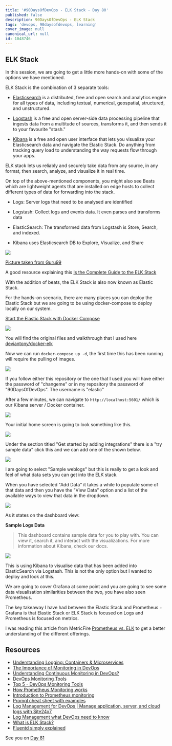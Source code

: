 ```yaml
---
title: '#90DaysOfDevOps - ELK Stack - Day 80'
published: false
description: 90DaysOfDevOps - ELK Stack
tags: 'devops, 90daysofdevops, learning'
cover_image: null
canonical_url: null
id: 1048746
---
```


## ELK Stack

In this session, we are going to get a little more hands-on with some of the options we have mentioned.

ELK Stack is the combination of 3 separate tools:

- [Elasticsearch](https://www.elastic.co/what-is/elasticsearch) is a distributed, free and open search and analytics engine for all types of data, including textual, numerical, geospatial, structured, and unstructured.

- [Logstash](https://www.elastic.co/logstash/) is a free and open server-side data processing pipeline that ingests data from a multitude of sources, transforms it, and then sends it to your favourite "stash."

- [Kibana](https://www.elastic.co/kibana/) is a free and open user interface that lets you visualize your Elasticsearch data and navigate the Elastic Stack. Do anything from tracking query load to understanding the way requests flow through your apps.

ELK stack lets us reliably and securely take data from any source, in any format, then search, analyze, and visualize it in real time.

On top of the above-mentioned components, you might also see Beats which are lightweight agents that are installed on edge hosts to collect different types of data for forwarding into the stack.

- Logs: Server logs that need to be analysed are identified

- Logstash: Collect logs and events data. It even parses and transforms data

- ElasticSearch: The transformed data from Logstash is Store, Search, and indexed.

- Kibana uses Elasticsearch DB to Explore, Visualize, and Share

![](Images/Day80_Monitoring8.png)

[Picture taken from Guru99](https://www.guru99.com/elk-stack-tutorial.html)

A good resource explaining this [Is the Complete Guide to the ELK Stack](https://logz.io/learn/complete-guide-elk-stack/)

With the addition of beats, the ELK Stack is also now known as Elastic Stack.

For the hands-on scenario, there are many places you can deploy the Elastic Stack but we are going to be using docker-compose to deploy locally on our system.

[Start the Elastic Stack with Docker Compose](https://www.elastic.co/guide/en/elastic-stack-get-started/current/get-started-stack-docker.html#get-started-docker-tls)

![](Images/Day80_Monitoring1.png)

You will find the original files and walkthrough that I used here [deviantony/docker-elk](https://github.com/deviantony/docker-elk)

Now we can run `docker-compose up -d`, the first time this has been running will require the pulling of images.

![](Images/Day80_Monitoring2.png)

If you follow either this repository or the one that I used you will have either the password of "changeme" or in my repository the password of "90DaysOfDevOps". The username is "elastic"

After a few minutes, we can navigate to `http://localhost:5601/` which is our Kibana server / Docker container.

![](Images/Day80_Monitoring3.png)

Your initial home screen is going to look something like this.

![](Images/Day80_Monitoring4.png)

Under the section titled "Get started by adding integrations" there is a "try sample data" click this and we can add one of the shown below.

![](Images/Day80_Monitoring5.png)

I am going to select "Sample weblogs" but this is really to get a look and feel of what data sets you can get into the ELK stack.

When you have selected "Add Data" it takes a while to populate some of that data and then you have the "View Data" option and a list of the available ways to view that data in the dropdown.

![](Images/Day80_Monitoring6.png)

As it states on the dashboard view:

**Sample Logs Data**

> This dashboard contains sample data for you to play with. You can view it, search it, and interact with the visualizations. For more information about Kibana, check our docs.

![](Images/Day80_Monitoring7.png)

This is using Kibana to visualise data that has been added into ElasticSearch via Logstash. This is not the only option but I wanted to deploy and look at this.

We are going to cover Grafana at some point and you are going to see some data visualisation similarities between the two, you have also seen Prometheus.

The key takeaway I have had between the Elastic Stack and Prometheus + Grafana is that Elastic Stack or ELK Stack is focused on Logs and Prometheus is focused on metrics.

I was reading this article from MetricFire [Prometheus vs. ELK](https://www.metricfire.com/blog/prometheus-vs-elk/) to get a better understanding of the different offerings.

## Resources

- [Understanding Logging: Containers & Microservices](https://www.youtube.com/watch?v=MMVdkzeQ848)
- [The Importance of Monitoring in DevOps](https://www.devopsonline.co.uk/the-importance-of-monitoring-in-devops/)
- [Understanding Continuous Monitoring in DevOps?](https://medium.com/devopscurry/understanding-continuous-monitoring-in-devops-f6695b004e3b)
- [DevOps Monitoring Tools](https://www.youtube.com/watch?v=Zu53QQuYqJ0)
- [Top 5 - DevOps Monitoring Tools](https://www.youtube.com/watch?v=4t71iv_9t_4)
- [How Prometheus Monitoring works](https://www.youtube.com/watch?v=h4Sl21AKiDg)
- [Introduction to Prometheus monitoring](https://www.youtube.com/watch?v=5o37CGlNLr8)
- [Promql cheat sheet with examples](https://www.containiq.com/post/promql-cheat-sheet-with-examples)
- [Log Management for DevOps | Manage application, server, and cloud logs with Site24x7](https://www.youtube.com/watch?v=J0csO_Shsj0)
- [Log Management what DevOps need to know](https://devops.com/log-management-what-devops-teams-need-to-know/)
- [What is ELK Stack?](https://www.youtube.com/watch?v=4X0WLg05ASw)
- [Fluentd simply explained](https://www.youtube.com/watch?v=5ofsNyHZwWE&t=14s)

See you on [Day 81](day81.md)